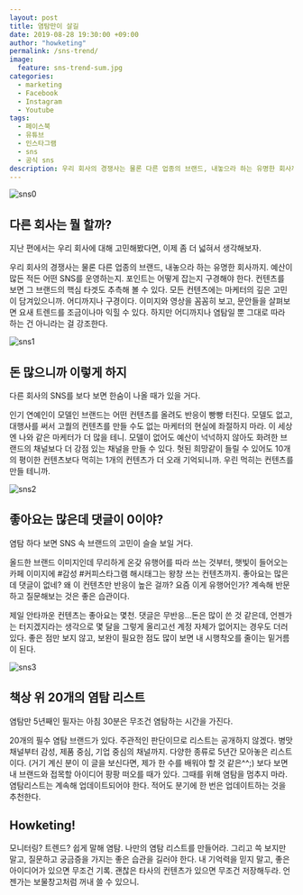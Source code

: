 ```yaml
---
layout: post
title: 염탐만이 살길
date: 2019-08-28 19:30:00 +09:00
author: "howketing"
permalink: /sns-trend/
image:
  feature: sns-trend-sum.jpg
categories:
  - marketing
  - Facebook
  - Instagram
  - Youtube
tags:
  - 페이스북
  - 유튜브
  - 인스타그램
  - sns
  - 공식 sns
description: 우리 회사의 경쟁사는 물론 다른 업종의 브랜드, 내놓으라 하는 유명한 회사까지.예산이 많든 적든 어떤 SNS를 운영하는지. 포인트는 어떻게 잡는지 구경해야 한다.
---
```


![sns0](https://lh3.googleusercontent.com/WrYUNXywE8idyA-2finzLSf-0zRfsF05GMdCbhy2MHesBedkYcK-w6ObRQERnF6z3NidfCPiaPaW9MolOVV8QlYXr1S2QDk8anVy06vTqsjvscK5ySZE5BWoWC6A9L9aHUf2VdNk8cqoO_36a7ZeyVfOcUmlEsJx31H8uUWjy0HzBhokHvrmGp9n8D3JS6wfRzh42SOxkcQ4SUhbGfjSGfY47AvhxkLV7rB0hCjnkEd5E8L_tOm_kZz3TZI22H6otv9iC2DnYxFyCPVIO94zGOJGSFD-X05Z0ViBGrREv__8DF6w6qcFNhqK0Xv8QBQy8TrS_JfcG_OkBPquAZ_3MjEevny51FdzQP4VFvdXEZi4oaRPTBCJ6UyffcBT_AYAmdpx9VmBAcwnz5RMZlr9l0ewhb57SadZD1aUmg-mtJfw4ATwOPwGXoElS5ImgFkTAtVauXOx52Ygmk3FNW2v-YYU3Oh9YeRzNTOsQ9vXnsr6IE9a_zMqMP0uuC89p8LB89EjNwoOMg8O8wsMYI7WaATLVkWqsNYsCaudLn_bpj2Efebz1yB2T3h8l9kgzls_y2dhzW-806I1Bce_gYBdAhlrLe-CSfcmjbvYKO7SYxV7cg1YEaTrnUs4eubiBoqLaFciMYJbIgZE6BdXkLi__rHIop0MMgpRdG-QAV282ivY0jffQ3ZWLEe-TkTHOyDckD06xnsTKOR-OLxIRUPoptqZ=w920-h550-no)

## 다른 회사는 뭘 할까?

지난 편에서는 우리 회사에 대해 고민해봤다면, 이제 좀 더 넓혀서 생각해보자.

우리 회사의 경쟁사는 물론 다른 업종의 브랜드, 내놓으라 하는 유명한 회사까지. 예산이 많든 적든 어떤 SNS를 운영하는지. 포인트는 어떻게 잡는지 구경해야 한다. 컨텐츠를 보면 그 브랜드의 핵심 타겟도 추측해 볼 수 있다. 모든 컨텐츠에는 마케터의 깊은 고민이 담겨있으니까. 어디까지나 구경이다. 이미지와 영상을 꼼꼼히 보고, 문안들을 살펴보면 요새 트렌드를 조금이나마 익힐 수 있다. 하지만 어디까지나 염탐일 뿐 그대로 따라 하는 건 아니라는 걸 강조한다.

![sns1](https://lh3.googleusercontent.com/X7IzvIp6udOXAmW018rhPR2B5gU2w9mn-9aSLZBZfzgXH6OV9OWs_wzvVqD-r0i-zXWZtem9Yb7XS3IcUqrCZn44MiDi9PuKofI2pIhQhDctMjSkcowYVoFDICUJ9B6Cl66fHE049qRvyDEv_fFT6uuuRJzmg2G5Yt-azhqQsPnLrm6Gt-XGi03u_OoTbwnccLaXAmAGTqAgS8fm_eqvcYPSkFEYZGg4GCiN68i6CbTa1oH8XdjKbdQVtYN7OjN7rJ_w5DzxTZgki38xqRPUx0chO-OeEPq6djgxF8M6fVcN44eu1wz75LGLS7vWkhTpB8HrExA5MnDhDeKZ6WPjfFtqmEWz_FktJWS1YoYQui_XrdWW6Y_NPc4T_YMPh3brLkbqfgFn8MbRs6gWseMcAw9jd6L45MtumjnEcVcjQALGLK-Rq5kOfeZnHw13U0KNZWPB43aguoIIAuiYxOMFj2G3KLehBUXJQH-MMUY9FvzBtF2ewDpJT5fJBo777QBsY4WZi1z9OL76GI5MNipYivmtzC5dR9FIulUq29YHMRL6TdH7PSBeZPpbikWqJH6J5pd5Sq_FwKm3eHGa7MJyyspaBtiW8wzaWRhPyOoghx0zN00f9VIZwDcuZIg4h3xX-vy2Co6DOrihHptiskxE7CUqzHICrw=w960-h503-no)

## 돈 많으니까 이렇게 하지

다른 회사의 SNS를 보다 보면 한숨이 나올 때가 있을 거다.

인기 연예인이 모델인 브랜드는 어떤 컨텐츠를 올려도 반응이 빵빵 터진다. 모델도 없고, 대행사를 써서 고퀄의 컨텐츠를 만들 수도 없는 마케터의 현실에 좌절하지 마라. 이 세상엔 나와 같은 마케터가 더 많을 테니. 모델이 없어도 예산이 넉넉하지 않아도 화려한 브랜드의 채널보다 더 강점 있는 채널을 만들 수 있다. 헛된 희망같이 들릴 수 있어도 10개의 평이한 컨텐츠보다 먹히는 1개의 컨텐츠가 더 오래 기억되니까. 우린 먹히는 컨텐츠를 만들 테니까.

![sns2](https://lh3.googleusercontent.com/NgMYtm5P-ozXJmwaXnqhcgqQmETg9cAnEO3y4ljqFn21Mv6pCJB7CYbcfJ-426rdhSxeE6Nz1JCdRlh4UhRBdm1AH2tEInGYVSfIf5ZM7vn6nvNgc07DWIaEpWuqvduQzMbIOk3QV9lYrLc9jruBNE6Q6yvKLl1WbqMXV8NjKvMErNFDFlhi7FFuoaaz_tAke8ROkhaeN-tMVZkRefzYTq4eo2bKP_En5QBIVw-zUyrgY2VbtNHoO9ck3qR6UOBYSqS_ADgLg3AtpWOFGjwmaTNiBqvkiCYZ3YMdjJSWp05BYFMMgVgUeBhkp8gMrRkddPXXi-pfJlvVLoWJOEvRlJ-TJR6fhOO_cbNktXeuvvSzi7zJiDm_dU0g4_ZUHQ8OW9tHF0eiPLkL3HbvYxkgW7j_mN6uQvOt2BUOhZTeJuMFZ2WQ0BWOM5_7maUIGwojImEGFxftb5JbAhrkwtksG-wLUop2k0YDGURNM0kA84wLE-tyeG0bUK8iat4_ZHTczynFyiQPRdp8dR-jRMK0HX7_-9K611qbsL9DZgKRcQ6pL4dP-0ah45Baqrha0gs_4SBo8YJn2iBMvN0ZfiGaAJ87r1L9dXZw9IWdkW8E5GW85dHitIS-jWs1Ej6vczQ8-oJGcJpPLFFML1ORxoRbqgiVMoOZuQ=w482-h296-no)

## 좋아요는 많은데 댓글이 0이야?

염탐 하다 보면 SNS 속 브랜드의 고민이 슬슬 보일 거다. 

올드한 브랜드 이미지인데 무리하게 온갖 유행어를 따라 쓰는 것부터, 햇빛이 들어오는 카페 이미지에 #감성 #커피스타그램 해시태그는 왕창 쓰는 컨텐츠까지. 좋아요는 많은데 댓글이 없네? 왜 이 컨텐츠만 반응이 높은 걸까? 요즘 이게 유행어인가? 계속해 반문하고 질문해보는 것은 좋은 습관이다.

제일 안타까운 컨텐츠는 좋아요는 몇천. 댓글은 무반응…돈은 많이 쓴 것 같은데, 언젠가는 터지겠지라는 생각으로 몇 달을 그렇게 올리고선 계정 자체가 없어지는 경우도 더러 있다. 좋은 점만 보지 않고, 보완이 필요한 점도 많이 보면 내 시행착오를 줄이는 밑거름이 된다.

![sns3](https://lh3.googleusercontent.com/Q4UM-HzGfOL0zGspd-hFKFTbw9neRdwJaSBvqzAH0vTqNIrpaNEgYvBwZYoXSPdEb8-dRTSOYt-bNoH7wNI-mm1qm9-V7e30Bky671bLDAhC3QmPtBnYGkWFQ5DmGobZ2qUDp5cO09upqp49JaRUaGYD6x0N3s0J_EUFxIV-JKwjCfxQIF4473J4pXCz3FC-_F5XLnpCUbra7gz_R_t886UvGEBZ3F1aHu5w-GjEZ5yyVqQE3O1L2o7t93IrUJXs6y8qK5UwyXwRPW0eIKLQZRh_2jXSX67BHx5ws-zjlamEuRhC4U99PuoGWb3L2mgNRAUlBSf9NbGA0xk4of6FBDawFKLmbo9eDYodlIZFKmVeV2lq1XqDMRf37hmzBs2tG-XtH0eixhr1-6S9aJSD1t3my7-Y0WlmZ4U_abO59tdX4rubTXDrl8npv1bYbBA3P2_uC2-DmDqu-_paVqDJSzlY-9TKoqyaGnKfgGwW9JBdb7bjPFAy0ZwN9knCVvKkh2q45zX9KlUNWXLTBsz_KKWzECjA-P-fh-VOCDD9_2bKn87tTC1d85guIdh9poZxVJUcp_WOFDUBSTzpQgFXMzxXlvfKY_gPPtR6c7g0zOUzXFqT5BwGyLmjwTcJ8AzzBAkLKpDrlRhmoDP7xGxWZw4fs4Qb5w=w960-h503-no)

## 책상 위 20개의 염탐 리스트

염탐만 5년째인 필자는 아침 30분은 무조건 염탐하는 시간을 가진다.

20개의 필수 염탐 브랜드가 있다. 주관적인 판단이므로 리스트는 공개하지 않겠다. 병맛 채널부터 감성, 제품 중심, 기업 중심의 채널까지. 다양한 종류로 5년간 모아놓은 리스트이다. (거기 계신 분이 이 글을 보신다면, 제가 한 수를 배워야 할 것 같은^^;) 보다 보면 내 브랜드와 접목할 아이디어 팡팡 떠오를 때가 있다. 그때를 위해 염탐을 멈추지 마라. 염탐리스트는 계속해 업데이트되어야 한다. 적어도 분기에 한 번은 업데이트하는 것을 추천한다.

## Howketing!

모니터링? 트렌드? 쉽게 말해 염탐. 나만의 염탐 리스트를 만들어라. 그리고 쓱 보지만 말고, 질문하고 궁금증을 가지는 좋은 습관을 길러야 한다. 내 기억력을 믿지 말고, 좋은 아이디어가 있으면 무조건 기록. 괜찮은 타사의 컨텐츠가 있으면 무조건 저장해두라. 언젠가는 보물창고처럼 꺼내 쓸 수 있으니.